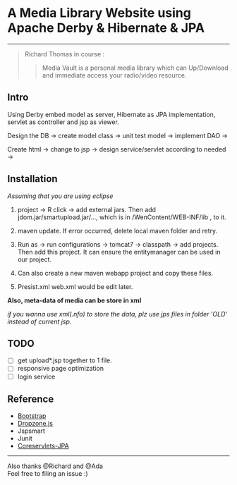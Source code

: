 # A Media Library Website using Apache Derby & Hibernate & JPA
---  
> Richard Thomas in course :
>> Media Vault is a personal media library which can Up/Download and immediate access your radio/video resource.


## Intro

Using Derby embed model as server, Hibernate as JPA implementation, servlet as controller and jsp as viewer.  

Design the DB -> create model class -> unit test model ->  implement DAO ->

Create html -> change to jsp -> design service/servlet according to needed ->

## Installation
*Assuming that you are using eclipse*
1. project -> R click -> add external jars. Then add jdom.jar/smartupload.jar/...,  which is in /WenContent/WEB-INF/lib , to it.

2. maven update. If error occurred, delete local maven folder and retry.

3. Run as -> run configurations -> tomcat7 -> classpath -> add projects. Then add this project. It can ensure the entitymanager can be used in our project.

4. Can also create a new maven webapp project and copy these files.

5. Presist.xml web.xml would be edit later.

**Also, meta-data of media can be store in xml**  

*if you wanna use xml(.nfo) to store the data, plz use jps files in folder 'OLD' instead of current jsp.*

## TODO
- [ ] get upload*.jsp together to 1 file.
- [ ] responsive page optimization
- [ ] login service

## Reference
- [Bootstrap](https://github.com/twbs/bootstrap)
- [Dropzone.js](http://www.dropzonejs.com/)
- Jspsmart
- Junit
- [Coreservlets-JPA](http://www.coreservlets.com)  
---
Also thanks @Richard and @Ada   
Feel free to filing an issue :)
